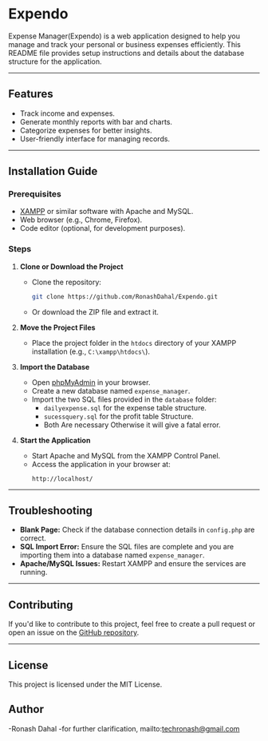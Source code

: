 # Expendo

Expense Manager(Expendo) is a web application designed to help you manage and track your personal or business expenses efficiently. This README file provides setup instructions and details about the database structure for the application.

---

## Features
- Track income and expenses.
- Generate monthly reports with bar and charts.
- Categorize expenses for better insights.
- User-friendly interface for managing records.

---

## Installation Guide

### Prerequisites
- [XAMPP](https://www.apachefriends.org/) or similar software with Apache and MySQL.
- Web browser (e.g., Chrome, Firefox).
- Code editor (optional, for development purposes).

### Steps

1. **Clone or Download the Project**
   - Clone the repository:
     ```bash
     git clone https://github.com/RonashDahal/Expendo.git
     ```
   - Or download the ZIP file and extract it.

2. **Move the Project Files**
   - Place the project folder in the `htdocs` directory of your XAMPP installation (e.g., `C:\xampp\htdocs\`).

3. **Import the Database**
   - Open [phpMyAdmin](http://localhost/phpmyadmin/) in your browser.
   - Create a new database named `expense_manager`.
   - Import the two SQL files provided in the `database` folder:
     - `dailyexpense.sql` for the expense table structure.
     - `sucessquery.sql` for the profit table Structure.
     - Both Are necessary Otherwise it will give a fatal error.


4. **Start the Application**
   - Start Apache and MySQL from the XAMPP Control Panel.
   - Access the application in your browser at:
     ```
     http://localhost/
     ```

---

## Troubleshooting

- **Blank Page:** Check if the database connection details in `config.php` are correct.
- **SQL Import Error:** Ensure the SQL files are complete and you are importing them into a database named `expense_manager`.
- **Apache/MySQL Issues:** Restart XAMPP and ensure the services are running.

---

## Contributing
If you'd like to contribute to this project, feel free to create a pull request or open an issue on the [GitHub repository](https://github.com/RonashDahal/Expendo).

---

## License
This project is licensed under the MIT License. 

## Author
-Ronash Dahal
-for further clarification, mailto:techronash@gmail.com
